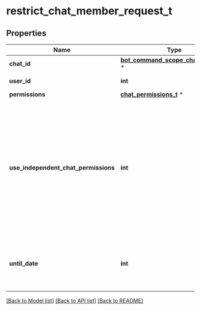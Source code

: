 # restrict_chat_member_request_t

## Properties
Name | Type | Description | Notes
------------ | ------------- | ------------- | -------------
**chat_id** | [**bot_command_scope_chat_chat_id_t**](bot_command_scope_chat_chat_id.md) \* |  | 
**user_id** | **int** | Unique identifier of the target user | 
**permissions** | [**chat_permissions_t**](chat_permissions.md) \* |  | 
**use_independent_chat_permissions** | **int** | Pass *True* if chat permissions are set independently. Otherwise, the *can\\_send\\_other\\_messages* and *can\\_add\\_web\\_page\\_previews* permissions will imply the *can\\_send\\_messages*, *can\\_send\\_audios*, *can\\_send\\_documents*, *can\\_send\\_photos*, *can\\_send\\_videos*, *can\\_send\\_video\\_notes*, and *can\\_send\\_voice\\_notes* permissions; the *can\\_send\\_polls* permission will imply the *can\\_send\\_messages* permission. | [optional] 
**until_date** | **int** | Date when restrictions will be lifted for the user; Unix time. If user is restricted for more than 366 days or less than 30 seconds from the current time, they are considered to be restricted forever | [optional] 

[[Back to Model list]](../README.md#documentation-for-models) [[Back to API list]](../README.md#documentation-for-api-endpoints) [[Back to README]](../README.md)


